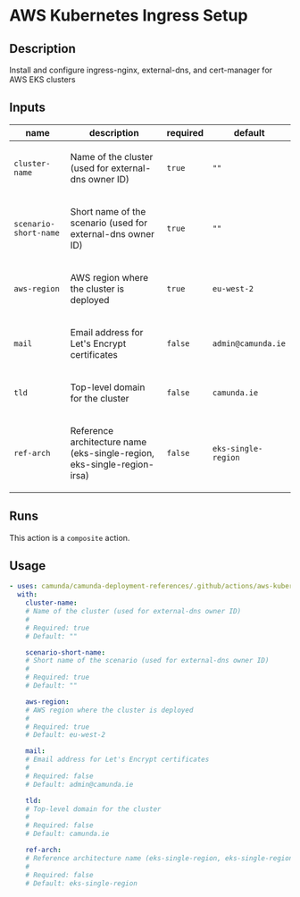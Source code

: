 # AWS Kubernetes Ingress Setup

## Description

Install and configure ingress-nginx, external-dns, and cert-manager for AWS EKS clusters

## Inputs

| name | description | required | default |
| --- | --- | --- | --- |
| `cluster-name` | <p>Name of the cluster (used for external-dns owner ID)</p> | `true` | `""` |
| `scenario-short-name` | <p>Short name of the scenario (used for external-dns owner ID)</p> | `true` | `""` |
| `aws-region` | <p>AWS region where the cluster is deployed</p> | `true` | `eu-west-2` |
| `mail` | <p>Email address for Let's Encrypt certificates</p> | `false` | `admin@camunda.ie` |
| `tld` | <p>Top-level domain for the cluster</p> | `false` | `camunda.ie` |
| `ref-arch` | <p>Reference architecture name (eks-single-region, eks-single-region-irsa)</p> | `false` | `eks-single-region` |


## Runs

This action is a `composite` action.

## Usage

```yaml
- uses: camunda/camunda-deployment-references/.github/actions/aws-kubernetes-ingress-setup@main
  with:
    cluster-name:
    # Name of the cluster (used for external-dns owner ID)
    #
    # Required: true
    # Default: ""

    scenario-short-name:
    # Short name of the scenario (used for external-dns owner ID)
    #
    # Required: true
    # Default: ""

    aws-region:
    # AWS region where the cluster is deployed
    #
    # Required: true
    # Default: eu-west-2

    mail:
    # Email address for Let's Encrypt certificates
    #
    # Required: false
    # Default: admin@camunda.ie

    tld:
    # Top-level domain for the cluster
    #
    # Required: false
    # Default: camunda.ie

    ref-arch:
    # Reference architecture name (eks-single-region, eks-single-region-irsa)
    #
    # Required: false
    # Default: eks-single-region
```
